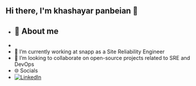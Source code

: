 ## Hi there, I'm khashayar panbeian 👋

- ## 💫 About me
- 
- 🔭 I’m currently working at snapp as a Site Reliability Engineer
- 👯 I’m looking to collaborate on open-source projects related to SRE and DevOps
- 🌐 Socials
- [![LinkedIn](https://img.shields.io/badge/LinkedIn-Profile-blue?style=flat-square&logo=linkedin)](https://www.linkedin.com/in/khashayar-panbeian-8533a1201/)
